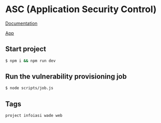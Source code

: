 # ASC (Application Security Control)

[Documentation](https://asc-documentation.netlify.app)

[App](http://asc-2022.herokuapp.com/)

## Start project

```bash
$ npm i && npm run dev
```

## Run the vulnerability provisioning job

```bash
$ node scripts/job.js
```

## Tags

```bash
project infoiasi wade web
```
